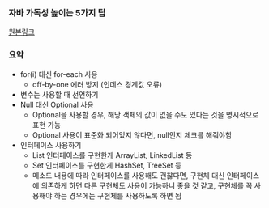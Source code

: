 ### 자바 가독성 높이는 5가지 팁

[원본링크](https://yozm.wishket.com/magazine/detail/2682/)

### 요약

- for(i) 대신 for-each 사용
  - off-by-one 에러 방지 (인데스 경계값 오류)
- 변수는 사용할 때 선언하기
- Null 대신 Optional 사용
  - Optional을 사용할 경우, 해당 객체의 값이 없을 수도 있다는 것을 명시적으로 표현 가능
  - Optional 사용이 표준화 되어있지 않다면, null인지 체크를 해줘야함
- 인터페이스 사용하기
  - List 인터페이스를 구현한게 ArrayList, LinkedList 등
  - Set 인터페이스를 구현한게 HashSet, TreeSet 등
  - 메소드 내용에 따라 인터페이스를 사용해도 괜찮다면, 구현체 대신 인터페이스에 의존하게 하면 다른 구현체도 사용이 가능하니 좋을 것 같고, 구현체를 꼭 사용해야 하는 경우에는 구현체를 사용하도록 하면 됨
